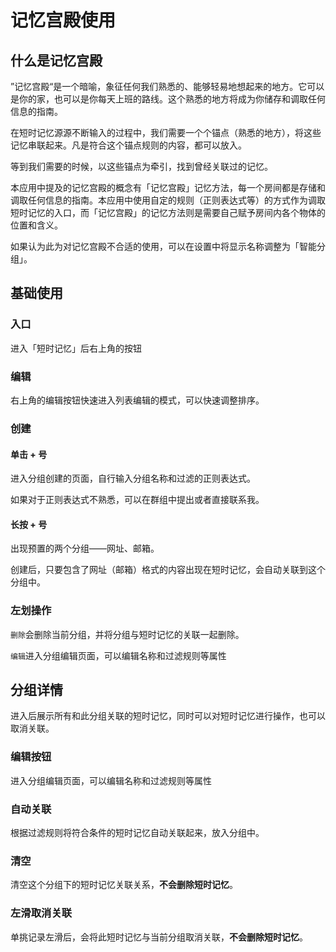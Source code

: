 # 记忆宫殿使用

## 什么是记忆宫殿

”记忆宫殿“是一个暗喻，象征任何我们熟悉的、能够轻易地想起来的地方。它可以是你的家，也可以是你每天上班的路线。这个熟悉的地方将成为你储存和调取任何信息的指南。

在短时记忆源源不断输入的过程中，我们需要一个个锚点（熟悉的地方），将这些记忆串联起来。凡是符合这个锚点规则的内容，都可以放入。

等到我们需要的时候，以这些锚点为牵引，找到曾经关联过的记忆。

本应用中提及的记忆宫殿的概念有「记忆宫殿」记忆方法，每一个房间都是存储和调取任何信息的指南。本应用中使用自定的规则（正则表达式等）的方式作为调取短时记忆的入口，而「记忆宫殿」的记忆方法则是需要自己赋予房间内各个物体的位置和含义。

如果认为此为对记忆宫殿不合适的使用，可以在设置中将显示名称调整为「智能分组」。

## 基础使用
### 入口
进入「短时记忆」后右上角的按钮

### 编辑
右上角的编辑按钮快速进入列表编辑的模式，可以快速调整排序。

### 创建
#### 单击 + 号
进入分组创建的页面，自行输入分组名称和过滤的正则表达式。

如果对于正则表达式不熟悉，可以在群组中提出或者直接联系我。

#### 长按 + 号
出现预置的两个分组——网址、邮箱。

创建后，只要包含了网址（邮箱）格式的内容出现在短时记忆，会自动关联到这个分组中。

### 左划操作
`删除`会删除当前分组，并将分组与短时记忆的关联一起删除。

`编辑`进入分组编辑页面，可以编辑名称和过滤规则等属性

## 分组详情

进入后展示所有和此分组关联的短时记忆，同时可以对短时记忆进行操作，也可以取消关联。

### 编辑按钮
进入分组编辑页面，可以编辑名称和过滤规则等属性

### 自动关联
根据过滤规则将符合条件的短时记忆自动关联起来，放入分组中。

### 清空
清空这个分组下的短时记忆关联关系，**不会删除短时记忆**。

### 左滑取消关联
单挑记录左滑后，会将此短时记忆与当前分组取消关联，**不会删除短时记忆**。